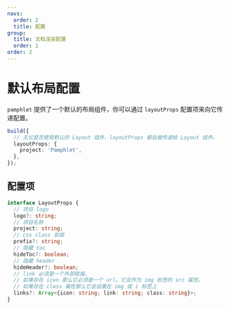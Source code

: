 ```yaml
---
navs:
  order: 2
  title: 配置
group:
  title: 文档渲染配置
  order: 1
order: 2
---
```


# 默认布局配置

`pamphlet` 提供了一个默认的布局组件，你可以通过 `layoutProps` 配置项来向它传递配置。

```typescript
build({
  // 无论是否使用默认的 Layout 组件，layoutProps 都会被传递给 Layout 组件。
  layoutProps: {
    project: 'Pamphlet',
  },
});
```

## 配置项

```typescript
interface LayoutProps {
  // 项目 logo
  logo?: string;
  // 项目名称
  project: string;
  // css class 前缀
  prefix?: string;
  // 隐藏 toc
  hideToc?: boolean;
  // 隐藏 header
  hideHeader?: boolean;
  // link 必须是一个外部链接。
  // 如果存在 icon 那么它必须是一个 url。它会作为 img 标签的 src 属性。
  // 如果存在 class 属性那么它会设置在 img 或 i 标签上
  links?: Array<{icon: string; link: string; class: string}>;
}
```
